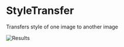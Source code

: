 # StyleTransfer
Transfers style of one image to another image

![Results](https://user-images.githubusercontent.com/36611240/124859640-474c7b00-df7e-11eb-920b-42f1a5b734c9.png)
